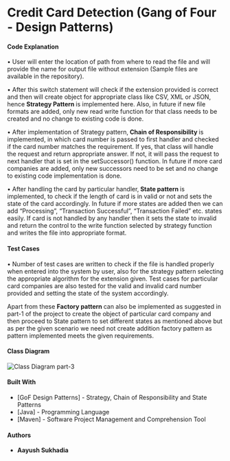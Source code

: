 # Credit Card Detection (Gang of Four - Design Patterns)

#### Code Explanation

•	User will enter the location of path from where to read the file and will provide the name for output file without extension (Sample files are available in the repository).

•	After this switch statement will check if the extension provided is correct and then will create object for appropriate class like CSV, XML or JSON, hence <Strong> Strategy Pattern </Strong> is implemented here. Also, in future if new file formats are added, only new read write function for that class needs to be created and no change to existing code is done.

•	After implementation of Strategy pattern,<Strong> Chain of Responsibility </Strong> is implemented, in which card number is passed to first handler and checked if the card number matches the requirement. If yes, that class will handle the request and return appropriate answer. If not, it will pass the request to next handler that is set in the setSuccessor() function. In future if more card companies are added, only new successors need to be set and no change to existing code implementation is done.

•	After handling the card by particular handler,<Strong> State pattern </Strong> is implemented, to check if the length of card is in valid or not and sets the state of the card accordingly. In future if more states are added then we can add “Processing”, “Transaction Successful”, “Transaction Failed” etc. states easily. If card is not handled by any handler then it sets the state to invalid and return the control to the write function selected by strategy function and writes the file into appropriate format.


#### Test Cases

•	Number of test cases are written to check if the file is handled properly when entered into the system by user, also for the strategy pattern selecting the appropriate algorithm for the extension given. Test cases for particular card companies are also tested for the valid and invalid card number provided and setting the state of the system accordingly.

Apart from these <Strong> Factory pattern </Strong> can also be implemented as suggested in part-1 of the project to create the object of particular card company and then proceed to State pattern to set different states as mentioned above but as per the given scenario we need not create addition factory pattern as pattern implemented meets the given requirements.

#### Class Diagram
![Class Diagram part-3](https://user-images.githubusercontent.com/46435796/80420610-e01e3b80-888f-11ea-9ef5-71236a2f662b.jpg)

#### Built With

* [GoF Design Patterns] - Strategy, Chain of Responsibility and State Patterns
* [Java] - Programming Language
* [Maven] - Software Project Management and Comprehension Tool

#### Authors

* **Aayush Sukhadia**
